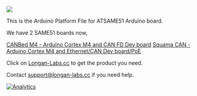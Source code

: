 ![](https://www.longan-labs.cc/media/wysiwyg/Categories/Categories-40.png)

This is the Arduino Platform File for ATSAME51 Arduino board. 

We have 2 SAME51 boards now, 

[CANBed M4 - Arduino Cortex M4 and CAN FD Dev board](https://www.longan-labs.cc/1030013.html)
[Squama CAN - Arduino Cortex M4 and Ethernet/CAN Dev board/PoE](https://www.longan-labs.cc/1050003.html)


Click on [Longan-Labs.cc](Longan-Labs.cc) to get the product you need.

Contact [support@longan-labs.cc](support@longan-labs.cc) if you need help.

[![Analytics](https://ga-beacon.appspot.com/UA-101965714-1/Aruino_CAN_BUS_MCP2515)](https://github.com/igrigorik/ga-beacon)
